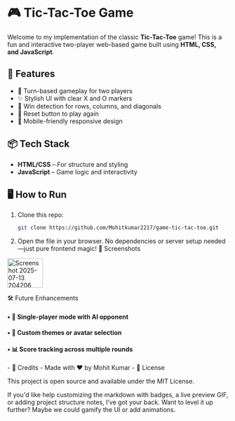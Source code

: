 # 🎮 Tic-Tac-Toe Game

Welcome to my implementation of the classic **Tic-Tac-Toe** game! This is a fun and interactive two-player web-based game built using **HTML, CSS, and JavaScript**.

## 🚀 Features

- 🧩 Turn-based gameplay for two players
- ✨ Stylish UI with clear X and O markers
- 🧠 Win detection for rows, columns, and diagonals
- 🔄 Reset button to play again
- 📱 Mobile-friendly responsive design

## 📦 Tech Stack

- **HTML/CSS** – For structure and styling
- **JavaScript** – Game logic and interactivity

## 🖥️ How to Run

1. Clone this repo:
   ```bash
   git clone https://github.com/Mohitkumar2217/game-tic-tac-toe.git

2. 	Open the  file in your browser.
No dependencies or server setup needed—just pure frontend magic!
📸 Screenshots
<p>
  <img width="81" height="67" alt="Screenshot 2025-07-13 204206" src="https://github.com/user-attachments/assets/3c3e0371-65b0-4210-a796-40447bb64d53" />
</p>
🛠️ Future Enhancements
<p align="left">
   <h4>• 	🤖 Single-player mode with AI opponent</h4>
   <h4>• 	🎨 Custom themes or avatar selection</h4>
   <h4>• 	📊 Score tracking across multiple rounds</h4>
</p>
- 🙌 Credits
-   Made with ❤️ by Mohit Kumar
- 📄 License
<p>
   This project is open source and available under the MIT License.
</p>
<p>
   If you'd like help customizing the markdown with badges, a live preview GIF, or adding project structure notes, I’ve got your back. Want to level it up further? Maybe we could gamify     the UI or add animations.
</p>
